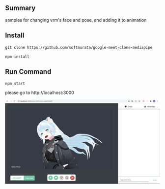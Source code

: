 ## Summary
samples for changing vrm's face and pose, and adding it to animation

## Install
```
git clone https://github.com/softmurata/google-meet-clone-mediapipe
```
```
npm install
```

## Run Command
```
npm start
```

please go to http://localhost:3000

![Results](images/test.png)